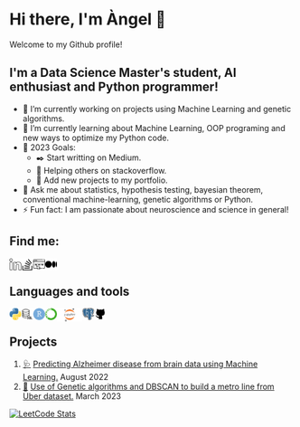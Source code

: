 # Hi there, I'm Àngel 👋

Welcome to my Github profile!

## I'm a Data Science Master's student, AI enthusiast and Python programmer!

- 🔭 I’m currently working on projects using Machine Learning and genetic algorithms.
- 🌱 I’m currently learning about Machine Learning, OOP programing and new ways to optimize my Python code.
- :goal_net: 2023 Goals:
  - :black_nib: Start writting on Medium.
  - 🤝 Helping others on stackoverflow.
  - :floppy_disk: Add new projects to my portfolio.
- 💬 Ask me about statistics, hypothesis testing, bayesian theorem, conventional machine-learning, genetic algorithms or Python.
- ⚡ Fun fact: I am passionate about neuroscience and science in general!

## Find me:

<a href="https://www.linkedin.com/in/angelbujalanceg"><img align="left" src="https://raw.githubusercontent.com/angelbujalance/angelbujalance/main/images/linkedin.png" alt="Angel | LinkedIn" width="21px"/></a>
<a href="https://stackoverflow.com/users/19666367/angel-bujalance"><img align="left" src="https://raw.githubusercontent.com/angelbujalance/angelbujalance/main/images/stack-overflow.png" alt="Angel | Stack Overflow" width="21px"/></a>
<a href="https://www.linkedin.com/in/angelbujalanceg"><img align="left" src="https://raw.githubusercontent.com/angelbujalance/angelbujalance/main/images/internet.png" alt="Angel | Web" width="21px"/></a>
<a href="https://medium.com/@angelbujalanceg"><img align="left" src="https://raw.githubusercontent.com/angelbujalance/angelbujalance/main/images/medium.png" alt="Angel | Medium" width="21px"/></a>
<br />

## Languages and tools


<img align="left" src="https://raw.githubusercontent.com/angelbujalance/angelbujalance/main/images/python.png" width="21px"/></a>
<img align="left" src="https://raw.githubusercontent.com/angelbujalance/angelbujalance/main/images/sql-server.png" width="21px"/></a>
<img align="left" src="https://raw.githubusercontent.com/angelbujalance/angelbujalance/main/images/r.png" width="21px"/></a>
<img align="left" src="https://raw.githubusercontent.com/angelbujalance/angelbujalance/main/images/anaconda.png" width="21px"/></a>
<img align="left" src="https://raw.githubusercontent.com/angelbujalance/angelbujalance/main/images/jupyter.png" width="45px"/></a>
<img align="left" src="https://raw.githubusercontent.com/angelbujalance/angelbujalance/main/images/postgre.png" width="21px"/></a>
<img align="left" src="https://raw.githubusercontent.com/angelbujalance/angelbujalance/main/images/github.png" width="21px"/></a>

<br />



## Projects

1. [:stethoscope:](https://github.com/angelbujalance/Alzhemier-Classification) [Predicting Alzheimer disease from brain data using Machine Learning.](https://github.com/angelbujalance/Alzhemier-Classification) August 2022 <br>
2. [:dna:](https://github.com/angelbujalance/MAME_PEC_PUBLIC/blob/main/20221_M2.855_PEC2-Enunciado.ipynb) [Use of Genetic algorithms and DBSCAN to build a metro line from Uber dataset.](https://github.com/angelbujalance/MAME_PEC_PUBLIC/blob/main/20221_M2.855_PEC2-Enunciado.ipynb) March 2023
    
<!--START_SECTION:activity-->
<!--END_SECTION:activity-->


[![LeetCode Stats](https://leetcard.jacoblin.cool/angelbujalance?theme=forest&font=Patrick%20Hand&ext=activity)]([https://leetcard.jacoblin.cool/JacobLinCool?theme=unicorn&extension=activity](https://leetcard.jacoblin.cool/angelbujalance?theme=forest&font=Patrick%20Hand&ext=activity))
